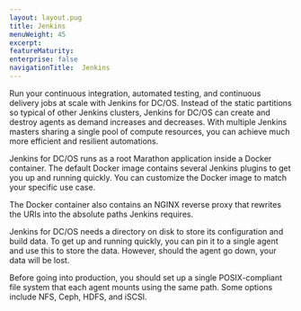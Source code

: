 ```yaml
---
layout: layout.pug
title: Jenkins
menuWeight: 45
excerpt:
featureMaturity:
enterprise: false
navigationTitle:  Jenkins
---
```







Run your continuous integration, automated testing, and continuous delivery jobs at scale with Jenkins for DC/OS. Instead of the static partitions so typical of other Jenkins clusters, Jenkins for DC/OS  can create and destroy agents as demand increases and decreases. With multiple Jenkins masters sharing a single pool of compute resources, you can achieve much more efficient and resilient automations. 

Jenkins for DC/OS runs as a root Marathon application inside a Docker container. The default Docker image contains several Jenkins plugins to get you up and running quickly. You can customize the Docker image to match your specific use case. 

The Docker container also contains an NGINX reverse proxy that rewrites the URIs into the absolute paths Jenkins requires.

Jenkins for DC/OS needs a directory on disk to store its configuration and build data. To get up and running quickly, you can pin it to a single agent and use this to store the data. However, should the agent go down, your data will be lost.

Before going into production, you should set up a single POSIX-compliant file system that each agent mounts using the same path. Some options include NFS, Ceph, HDFS, and iSCSI.
